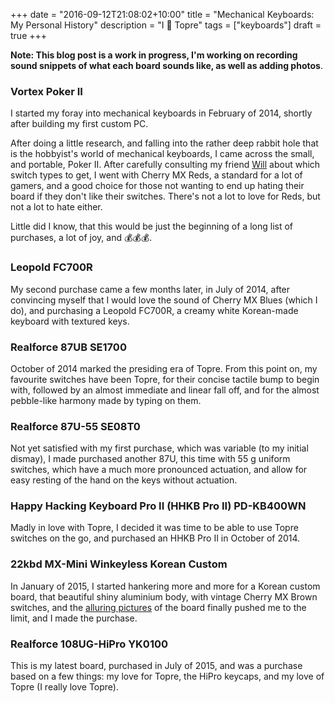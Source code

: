 +++
date = "2016-09-12T21:08:02+10:00"
title = "Mechanical Keyboards: My Personal History"
description = "I 💟 Topre"
tags = ["keyboards"]
draft = true
+++

**Note: This blog post is a work in progress, I'm working on recording sound snippets of what each board sounds like, as well as adding photos**.

### Vortex Poker II
I started my foray into mechanical keyboards in February of 2014, shortly after building my first custom PC.

After doing a little research, and falling into the rather deep rabbit hole that is the hobbyist's world of mechanical keyboards, I came across the small, and portable, Poker II. After carefully consulting my friend [Will](http://will.sx) about which switch types to get, I went with Cherry MX Reds, a standard for a lot of gamers, and a good choice for those not wanting to end up hating their board if they don't like their switches. There's not a lot to love for Reds, but not a lot to hate either.

Little did I know, that this would be just the beginning of a long list of purchases, a lot of joy, and 💰💰💰.

### Leopold FC700R
My second purchase came a few months later, in July of 2014, after convincing myself that I would love the sound of Cherry MX Blues (which I do), and purchasing a Leopold FC700R, a creamy white Korean-made keyboard with textured keys.

### Realforce 87UB SE1700
October of 2014 marked the presiding era of Topre. From this point on, my favourite switches have been Topre, for their concise tactile bump to begin with, followed by an almost immediate and linear fall off, and for the almost pebble-like harmony made by typing on them.

### Realforce 87U-55 SE08T0
Not yet satisfied with my first purchase, which was variable (to my initial dismay), I made purchased another 87U, this time with 55 g uniform switches, which have a much more pronounced actuation, and allow for easy resting of the hand on the keys without actuation.

### Happy Hacking Keyboard Pro II (HHKB Pro II) PD-KB400WN
Madly in love with Topre, I decided it was time to be able to use Topre switches on the go, and purchased an HHKB Pro II in October of 2014.

### 22kbd MX-Mini Winkeyless Korean Custom
In January of 2015, I started hankering more and more for a Korean custom board, that beautiful shiny aluminium body, with vintage Cherry MX Brown switches, and the [alluring pictures](http://22kbd.com/141) of the board finally pushed me to the limit, and I made the purchase.

### Realforce 108UG-HiPro YK0100
This is my latest board, purchased in July of 2015, and was a purchase based on a few things: my love for Topre, the HiPro keycaps, and my love of Topre (I really love Topre).
